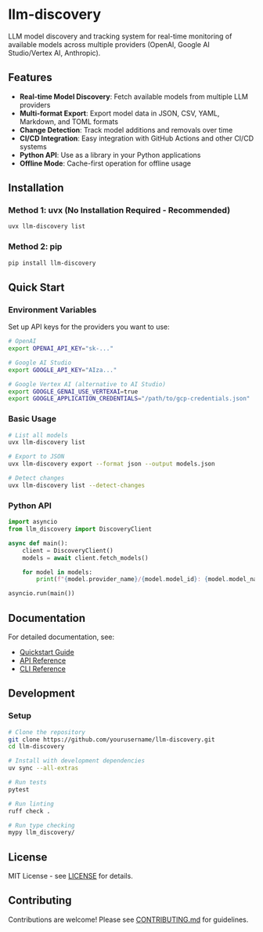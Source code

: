 # llm-discovery

LLM model discovery and tracking system for real-time monitoring of available models across multiple providers (OpenAI, Google AI Studio/Vertex AI, Anthropic).

## Features

- **Real-time Model Discovery**: Fetch available models from multiple LLM providers
- **Multi-format Export**: Export model data in JSON, CSV, YAML, Markdown, and TOML formats
- **Change Detection**: Track model additions and removals over time
- **CI/CD Integration**: Easy integration with GitHub Actions and other CI/CD systems
- **Python API**: Use as a library in your Python applications
- **Offline Mode**: Cache-first operation for offline usage

## Installation

### Method 1: uvx (No Installation Required - Recommended)

```bash
uvx llm-discovery list
```

### Method 2: pip

```bash
pip install llm-discovery
```

## Quick Start

### Environment Variables

Set up API keys for the providers you want to use:

```bash
# OpenAI
export OPENAI_API_KEY="sk-..."

# Google AI Studio
export GOOGLE_API_KEY="AIza..."

# Google Vertex AI (alternative to AI Studio)
export GOOGLE_GENAI_USE_VERTEXAI=true
export GOOGLE_APPLICATION_CREDENTIALS="/path/to/gcp-credentials.json"
```

### Basic Usage

```bash
# List all models
uvx llm-discovery list

# Export to JSON
uvx llm-discovery export --format json --output models.json

# Detect changes
uvx llm-discovery list --detect-changes
```

### Python API

```python
import asyncio
from llm_discovery import DiscoveryClient

async def main():
    client = DiscoveryClient()
    models = await client.fetch_models()

    for model in models:
        print(f"{model.provider_name}/{model.model_id}: {model.model_name}")

asyncio.run(main())
```

## Documentation

For detailed documentation, see:

- [Quickstart Guide](specs/001-llm-model-discovery/quickstart.md)
- [API Reference](specs/001-llm-model-discovery/contracts/python-api.md)
- [CLI Reference](specs/001-llm-model-discovery/contracts/cli-interface.md)

## Development

### Setup

```bash
# Clone the repository
git clone https://github.com/yourusername/llm-discovery.git
cd llm-discovery

# Install with development dependencies
uv sync --all-extras

# Run tests
pytest

# Run linting
ruff check .

# Run type checking
mypy llm_discovery/
```

## License

MIT License - see [LICENSE](LICENSE) for details.

## Contributing

Contributions are welcome! Please see [CONTRIBUTING.md](CONTRIBUTING.md) for guidelines.
